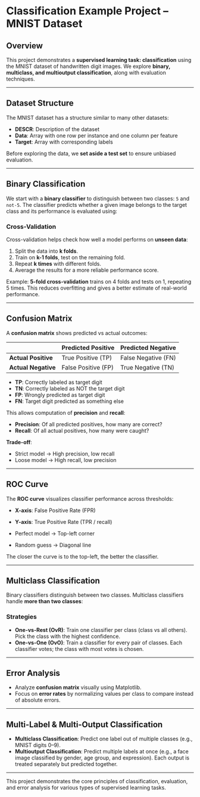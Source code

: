 # Classification Example Project – MNIST Dataset

## Overview
This project demonstrates a **supervised learning task: classification** using the MNIST dataset of handwritten digit images. We explore **binary, multiclass, and multioutput classification**, along with evaluation techniques.

---

## Dataset Structure
The MNIST dataset has a structure similar to many other datasets:

- **DESCR**: Description of the dataset  
- **Data**: Array with one row per instance and one column per feature  
- **Target**: Array with corresponding labels  

Before exploring the data, we **set aside a test set** to ensure unbiased evaluation.

---

## Binary Classification
We start with a **binary classifier** to distinguish between two classes: `5` and `not-5`. The classifier predicts whether a given image belongs to the target class and its performance is evaluated using:

### Cross-Validation
Cross-validation helps check how well a model performs on **unseen data**:

1. Split the data into **k folds**.  
2. Train on **k-1 folds**, test on the remaining fold.  
3. Repeat **k times** with different folds.  
4. Average the results for a more reliable performance score.

Example: **5-fold cross-validation** trains on 4 folds and tests on 1, repeating 5 times. This reduces overfitting and gives a better estimate of real-world performance.

---

## Confusion Matrix
A **confusion matrix** shows predicted vs actual outcomes:

|                  | Predicted Positive | Predicted Negative |
|------------------|-----------------|-----------------|
| **Actual Positive** | True Positive (TP) | False Negative (FN) |
| **Actual Negative** | False Positive (FP) | True Negative (TN) |

- **TP**: Correctly labeled as target digit  
- **TN**: Correctly labeled as NOT the target digit  
- **FP**: Wrongly predicted as target digit  
- **FN**: Target digit predicted as something else  

This allows computation of **precision** and **recall**:

- **Precision**: Of all predicted positives, how many are correct?  
- **Recall**: Of all actual positives, how many were caught?  

**Trade-off**:  
- Strict model → High precision, low recall  
- Loose model → High recall, low precision  

---

## ROC Curve
The **ROC curve** visualizes classifier performance across thresholds:

- **X-axis**: False Positive Rate (FPR)  
- **Y-axis**: True Positive Rate (TPR / recall)  

- Perfect model → Top-left corner  
- Random guess → Diagonal line  

The closer the curve is to the top-left, the better the classifier.

---

## Multiclass Classification
Binary classifiers distinguish between two classes. Multiclass classifiers handle **more than two classes**:

### Strategies
- **One-vs-Rest (OvR)**: Train one classifier per class (class vs all others). Pick the class with the highest confidence.  
- **One-vs-One (OvO)**: Train a classifier for every pair of classes. Each classifier votes; the class with most votes is chosen.

---

## Error Analysis
- Analyze **confusion matrix** visually using Matplotlib.  
- Focus on **error rates** by normalizing values per class to compare instead of absolute errors.  

---

## Multi-Label & Multi-Output Classification
- **Multiclass Classification**: Predict one label out of multiple classes (e.g., MNIST digits 0–9).  
- **Multioutput Classification**: Predict multiple labels at once (e.g., a face image classified by gender, age group, and expression). Each output is treated separately but predicted together.

---

This project demonstrates the core principles of classification, evaluation, and error analysis for various types of supervised learning tasks.
